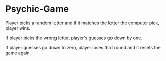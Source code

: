 # Psychic-Game

Player picks a random letter and if it matches the letter the computer pick, player wins.

If player picks the wrong letter, player's guesses go down by one.

If player guesses go down to zero, player loses that round and it resets the game again.
